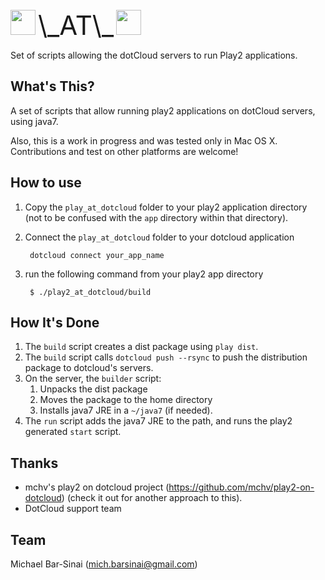 <img src="http://www.playframework.org/assets/images/logos/normal.png" height="40px" />
<span style="font-size:3em">\_AT\_</span>
<img src="https://www.dotcloud.com/static/img/logo.png" height="40px"/>

Set of scripts allowing the dotCloud servers to run Play2 applications.


## What's This?
A set of scripts that allow running play2 applications on dotCloud servers, using java7.

Also, this is a work in progress and was tested only in Mac OS X. Contributions and test on other platforms are welcome!


## How to use
1. Copy the `play_at_dotcloud` folder to your play2 application directory (not to be confused with the `app` directory within that directory).
1. Connect the `play_at_dotcloud` folder to your dotcloud application

        dotcloud connect your_app_name

1. run the following command from your play2 app directory

        $ ./play2_at_dotcloud/build

## How It's Done
1. The `build` script creates a dist package using `play dist`.
1. The `build` script calls `dotcloud push --rsync` to push the distribution package to dotcloud's servers.
1. On the server, the `builder` script:
    1. Unpacks the dist package
    1. Moves the package to the home directory
    1. Installs java7 JRE in a `~/java7` (if needed).
1. The `run` script adds the java7 JRE to the path, and runs the play2 generated `start` script.

## Thanks
* mchv's play2 on dotcloud project (https://github.com/mchv/play2-on-dotcloud) (check it out for another approach to this).
* DotCloud support team

## Team
Michael Bar-Sinai (mich.barsinai@gmail.com)
